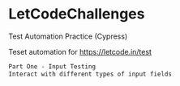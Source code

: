 # LetCodeChallenges
Test Automation Practice (Cypress)


Teset automation for https://letcode.in/test
```html
Part One - Input Testing
Interact with different types of input fields
```
